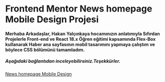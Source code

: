 # Frontend Mentor News homepage Mobile Design Projesi
#### Merhaba Arkadaşlar, Hakan Yalçınkaya hocamınızın anlatımıyla Sıfırdan Projelerle Front-end ve React 18.x Öğren eğitimi kapsamında Flex-Box kullanarak Haber ana sayfasının mobil tasarımını yapmaya çalıştım ve böylece CSS bölümünü tamamladım.
##### Aşağıdaki bağlantıdan inceleyebilirsiniz.Teşekkürler.

[News homepage Mobile Design](https://emir-sungu-news-homepage-project.netlify.app/)